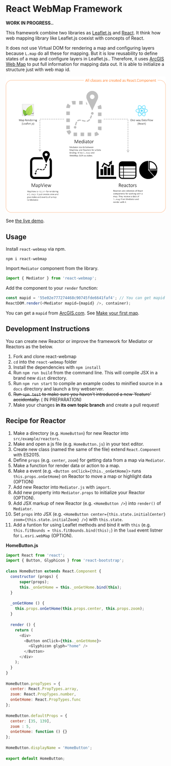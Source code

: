 # React WebMap Framework

__WORK IN PROGRESS..__

This framework combine two libraries as [Leaflet.js](http://leafletjs.com/) and [React](https://facebook.github.io/react/).
It think how web mapping library like Leaflet.js coexist with concepts of React.

It does not use Virtual DOM for rendering a map and configuring layers because `L.map` do all these for mapping. But it is low reusability to define states of a map and configure layers in Leaflet.js.. Therefore, it uses [ArcGIS Web Map](https://developers.arcgis.com/web-map-specification/) to put full information for mapping data out. It is able to initialize a structure just with web map id.

![](img/conceptual-diagram.png)

See [the live demo](https://ynunokawa.github.io/react-webmap/).


## Usage

Install `react-webmap` via npm.

```
npm i react-webmap
```

Import `Mediator` component from the library.

```js
import { Mediator } from 'react-webmap';
```

Add the component to your `render` function:

```js
const mapid = '55e02e777274468c90745fde6641faf4'; // You can get mapid from ArcGIS!
ReactDOM.render(<Mediator mapid={mapid} />, container);
```

You can get a `mapid` from [ArcGIS.com](https://www.arcgis.com/home). See [Make your first map](http://doc.arcgis.com/arcgis-online/create-maps/make-your-first-map.htm).


## Development Instructions

You can create new Reactor or improve the framework for Mediator or Reactors as the below.

1. Fork and clone react-webmap
2. `cd` into the `react-webmap` folder
3. Install the dependencies with `npm install`
4. Run `npm run build` from the command line. This will compile JSX in a brand new `dist` directory.
5. Run `npm run start` to compile an example codes to minified source in a `docs` directory and launch a tiny webserver.
6. ~~Run `npm test` to make sure you haven't introduced a new 'feature' accidentally.~~ (
IN PREPARATION)
7. Make your changes __in its own topic branch__ and create a pull request!


## Recipe for Reactor

1. Make a directory (e.g. `HomeButton`) for new Reactor into `src/example/reactors`.
2. Make and open a js file (e.g. `HomeButton.js`) in your text editor.
3. Create new class (named the same of the file) extend `React.Component` with ES2015.
4. Define `props` (e.g. `center`, `zoom`) for getting data from a map via `Mediator`.
5. Make a function for render data or action to a map.
6. Make a event (e.g. `<Button onClick={this._onGetHome}>` runs `this.props.onGetHome`) on Reactor to move a map or highlight data (OPTION)
7. Add new Reactor into `Mediator.js` with `import`.
8. Add new property into `Mediator.props` to initialize your Reactor (OPTION).
9. Add JSX markup of new Reactor (e.g. `<HomeButton />`) into `render()` of `Mediator`.
10. Set `props` into JSX (e.g. `<HomeButton center={this.state.initialCenter}  zoom={this.state.initialZoom} />`) with `this.state`.
11. Add a funtion for using Leaflet methods and bind it with `this` (e.g. `this.fitBounds = this.fitBounds.bind(this);`) in the `load` event listner for `L.esri.webMap` (OPTION).

__HomeButton.js__
```js
import React from 'react';
import { Button, Glyphicon } from 'react-bootstrap';

class HomeButton extends React.Component {
  constructor (props) {
      super(props);
      this._onGetHome = this._onGetHome.bind(this);
  }

  _onGetHome () {
    this.props.onGetHome(this.props.center, this.props.zoom);
  }

  render () {
    return (
      <div>
        <Button onClick={this._onGetHome}>
          <Glyphicon glyph="home" />
        </Button>
      </div>
    );
  }
}

HomeButton.propTypes = {
  center: React.PropTypes.array,
  zoom: React.PropTypes.number,
  onGetHome: React.PropTypes.func
};

HomeButton.defaultProps = {
  center: [35, 139],
  zoom : 5,
  onGetHome: function () {}
};

HomeButton.displayName = 'HomeButton';

export default HomeButton;
```
